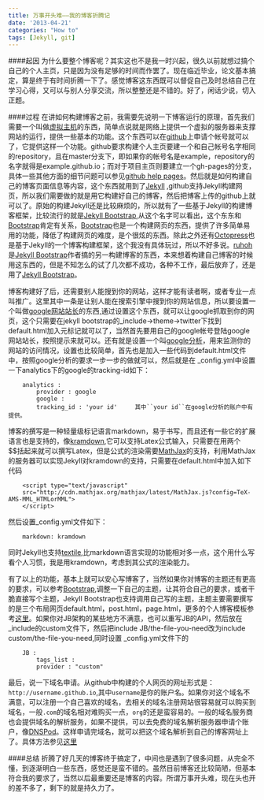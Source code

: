 ```yaml
---
title: 万事开头难——我的博客折腾记
date: '2013-04-21'
categories: "How to" 
tags: [Jekyll, git]
---
```


####起因
为什么要整个博客呢？其实这也不是我一时兴起，很久以前就想过搞个自己的个人主页，只是因为没有足够的时间而作罢了。现在临近毕业，论文基本搞定，算是终于有时间折腾一下了。感觉博客这东西既可以督促自己及时总结自己在学习心得，又可以与别人分享交流，所以整整还是不错的。好了，闲话少说，切入正题。

####过程
在讲如何构建博客之前，我需要先说明一下博客运行的原理，首先我们需要一个叫做[虚拟主机](http://baike.baidu.com/view/7383.htm)的东西，简单点说就是网络上提供一个虚拟的服务器来支撑网站的运行，提供一些基本的功能。这个东西可以在[github](https://github.com/)上申请个帐号就可以了，它提供这样一个功能。github要求构建个人主页要建一个和自己帐号名字相同的repository，且在master分支下，即如果你的帐号名是example，repository的名字就得是example.github.io；而对于项目主页则要建立一个gh-pages的分支，具体一些其他方面的细节问题可以参见[github help pages](https://help.github.com/categories/20/articles)。然后就是如何构建自己的博客页面信息等内容，这个东西就用到了[Jekyll](http://jekyllrb.com/) ,github支持Jekyll构建网页，所以我们需要做的就是用它构建好自己的博客，然后把博客上传的github上就可以了。原始的构建Jekyll还是比较麻烦的，所以就有了一些基于Jekyll的构建博客框架，比较流行的就是[Jekyll Bootstrap](http://jekyllbootstrap.com/),从这个名字可以看出，这个东东和[Bootstrap](http://twitter.github.io/bootstrap/index.html)肯定有关系，[Bootstrap](http://twitter.github.io/bootstrap/index.html)也是一个构建网页的东西，提供了许多简单易用的功能，降低了构建网页的难度，是个很炫的东西。除此之外还有[Octopress](http://octopress.org/)也是基于Jekyll的一个博客构建框架，这个我没有具体玩过，所以不好多说。[ruhoh](http://ruhoh.com/)是[Jekyll Bootstrap](http://jekyllbootstrap.com/)作者搞的另一构建博客的东西，本来想着构建自己博客的时候用这东西的，但是不知怎么的试了几次都不成功，各种不工作，最后放弃了，还是用了[Jekyll Bootstrap](http://jekyllbootstrap.com/)。

<!--more-->

博客构建好了后，还需要别人能搜到你的网站，这样才能有读者啊，或者专业一点叫推广。这里其中一条是让别人能在搜索引擎中搜到你的网站信息，所以要设置一个叫做[google网站站长](http://www.google.cn/intl/zh-CN_cn/webmasters/)的东西,通过设置这个东西，就可以让google抓取到你的网页，这个只需要在jekyll bootstrap的_include->theme->twitter下找到default.html加入元标记就可以了，当然首先要用自己的google帐号登陆google网站站长，按照提示来就可以。还有就是设置一个叫[google分析](http://www.google.cn/intl/zh-CN/analytics/)，用来监测你的网站的访问情况，设置也比较简单，首先也是加入一些代码到default.html文件中，按照google分析的要求一步一步的做就可以，然后就是在 _config.yml中设置一下analytics下的google的tracking-id如下：
```
	analytics :
	    provider : google 
	    google : 
	    tracking_id : 'your id'     其中``your id``在google分析的账户中有提供。
```
博客的撰写是一种轻量级标记语言markdown，易于书写，而且还有一些它的扩展语言也是支持的，像[kramdown](http://kramdown.rubyforge.org/index.html),它可以支持Latex公式输入，只需要在用两个$$括起来就可以撰写Latex，但是公式的渲染需要[MathJax](http://www.mathjax.org/)的支持，利用MathJax的服务器可以实现Jekyll对kramdown的支持，只需要在default.html中加入如下代码
```
	<script type="text/javascript"
	src="http://cdn.mathjax.org/mathjax/latest/MathJax.js?config=TeX-AMS-MML_HTMLorMML">
	</script>
```
然后设置_config.yml文件如下：
```
	markdown: kramdown
```
同时Jekyll也支持[textile](http://redcloth.org/textile),比markdown语言实现的功能相对多一点，这个用什么写看个人习惯，我是用kramdown，考虑到其公式的渲染能力。

有了以上的功能，基本上就可以安心写博客了，当然如果你对博客的主题还有更高的要求，可以参考[Bootstrap](http://twitter.github.io/bootstrap/index.html),调整一下自己的主题，让其符合自己的要求，或者干脆直接写个主题，Jekyll Bootstrap也支持调用自己写的主题，主题主要需要撰写的是三个布局网页default.html，post.html，page.html，更多的个人博客模板参考[这里](https://github.com/mojombo/jekyll/wiki/Sites)。如果你对JB架构的某些地方不满意，也可以重写JB的API，然后放在_include的custom文件下，然后把include JB/the-file-you-need改为include custom/the-file-you-need,同时设置 _config.yml文件下的
```
	JB :
	    tags_list :
		provider : "custom"

```
最后，说一下域名申请。从github中构建的个人网页的网址形式是：``http://username.github.io``,其中``username``是你的账户名。如果你对这个域名不满意，可以注册一个自己喜欢的域名，去相关的域名注册网站很容易就可以购买到域名，一般``.com``的域名相对难购买一点，``org``的还是蛮容易的。一般的域名服务商也会提供域名的解析服务，如果不提供，可以去免费的域名解析服务器申请个账户，像[DNSPod](https://www.dnspod.cn/)。这样申请完域名，就可以把这个域名解析到自己的博客网址上了。具体方法参见[这里](https://help.github.com/articles/setting-up-a-custom-domain-with-pages)

####总结
折腾了好几天的博客终于搞定了，中间也是遇到了很多问题，从完全不懂，到逐渐明白一些东西，感觉还是蛮不错的。虽然目前博客还比较简陋，但基本符合我的要求了，当然以后最重要还是博客的内容。所谓万事开头难，现在头也开的差不多了，剩下的就是持久力了。


